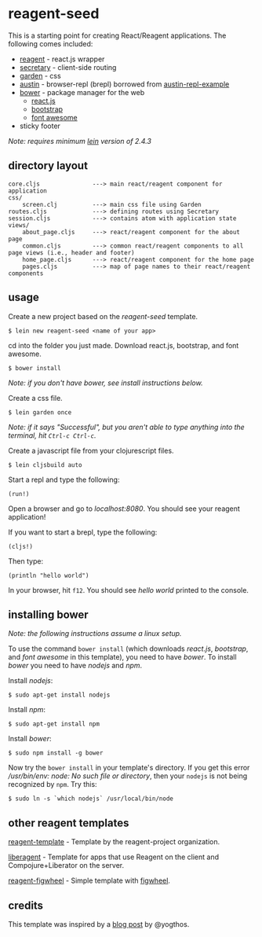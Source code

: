 # reagent-seed

This is a starting point for creating React/Reagent applications.  The following comes included:

* [reagent](https://github.com/holmsand/reagent) - react.js wrapper
* [secretary](https://github.com/gf3/secretary) - client-side routing
* [garden](https://github.com/noprompt/garden) - css
* [austin](https://github.com/cemerick/austin) - browser-repl (brepl) borrowed from [austin-repl-example](https://github.com/cjohansen/austin-repl-example)
* [bower](http://bower.io/) - package manager for the web
    * [react.js](http://facebook.github.io/react/)
	* [bootstrap](http://getbootstrap.com/)
	* [font awesome](http://fortawesome.github.io/Font-Awesome/)
* sticky footer

*Note: requires minimum [lein](https://github.com/technomancy/leiningen) version of 2.4.3*

## directory layout

```
core.cljs               ---> main react/reagent component for application
css/
    screen.clj          ---> main css file using Garden
routes.cljs             ---> defining routes using Secretary
session.cljs            ---> contains atom with application state
views/
    about_page.cljs     ---> react/reagent component for the about page
	common.cljs         ---> common react/reagent components to all page views (i.e., header and footer)
	home_page.cljs      ---> react/reagent component for the home page
	pages.cljs          ---> map of page names to their react/reagent components
```

## usage

Create a new project based on the *reagent-seed* template.

```
$ lein new reagent-seed <name of your app>
```

cd into the folder you just made.  Download react.js, bootstrap, and font awesome.

```
$ bower install
```

*Note: if you don't have bower, see install instructions below.*

Create a css file.

```
$ lein garden once
```

*Note: if it says "Successful", but you aren't able to type anything into the terminal, hit `Ctrl-c Ctrl-c`.*

Create a javascript file from your clojurescript files.

```
$ lein cljsbuild auto
```

Start a repl and type the following:

```
(run!)
```

Open a browser and go to *localhost:8080*. You should see your reagent application!

If you want to start a brepl, type the following:

```
(cljs!)
```

Then type:

```
(println "hello world")
```

In your browser, hit `f12`.  You should see *hello world* printed to the console.

## installing bower

*Note: the following instructions assume a linux setup.*

To use the command `bower install` (which downloads *react.js*, *bootstrap*, and *font awesome* in this template), you need to have *bower*. To install *bower* you need to have *nodejs* and *npm*.

Install *nodejs*:

```
$ sudo apt-get install nodejs
```

Install *npm*:

```
$ sudo apt-get install npm
```

Install *bower*:

```
$ sudo npm install -g bower
```

Now try the `bower install` in your template's directory.  If you get this error */usr/bin/env: node: No such file or directory*, then your `nodejs` is not being recognized by `npm`.  Try this:

```
$ sudo ln -s `which nodejs` /usr/local/bin/node
```

## other reagent templates

[reagent-template](https://github.com/reagent-project/reagent-template) - Template by the reagent-project organization.

[liberagent](https://github.com/borkdude/lein-new-liberagent) - Template for apps that use Reagent on the client and Compojure+Liberator on the server.

[reagent-figwheel](https://github.com/gadfly361/reagent-figwheel) - Simple template with [figwheel](https://github.com/bhauman/lein-figwheel).

## credits

This template was inspired by a [blog post](http://yogthos.net/#/blog/55) by @yogthos.
